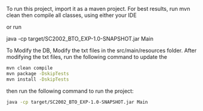 To run this project, import it as a maven project. For best results, run mvn clean then compile all classes, using either your IDE

or run 

java -cp target/SC2002_BTO_EXP-1.0-SNAPSHOT.jar Main

To Modify the DB, Modify the txt files in the src/main/resources folder.
After modifying the txt files, run the following command to update the

```bash
mvn clean compile
mvn package -DskipTests
mvn install -DskipTests
```
then run the following command to run the project:
```bash
java -cp target/SC2002_BTO_EXP-1.0-SNAPSHOT.jar Main
```